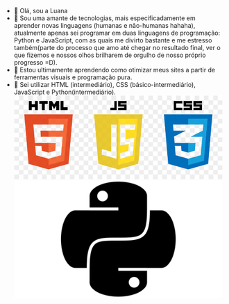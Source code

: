 - 👋 Olá, sou a Luana
- 👀 Sou uma amante de tecnologias, mais especificadamente em aprender novas linguagens (humanas e não-humanas hahaha), atualmente apenas sei programar em duas
linguagens de programação: Python e JavaScript, com as quais me divirto bastante e me estresso também(parte do processo que amo até chegar no resultado final, ver
o que fizemos e nossos olhos brilharem de orgulho de nosso próprio progresso =D).
- 🌱 Estou ultimamente aprendendo como otimizar meus sites a partir de ferramentas visuais e programação pura.
- 📔 Sei utilizar HTML (intermediário), CSS (básico-intermediário), JavaScript e Python(intermediário). 
<img size="1" src="html-css-js.jpg"><img size="1" src="Python-Simbolo.png">
<link rel="stylesheet" href="style.css">

<!---
luanaferreir4/luanaferreir4 is a ✨ special ✨ repository because its `README.md` (this file) appears on your GitHub profile.
You can click the Preview link to take a look at your changes.
--->
